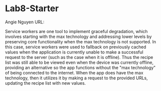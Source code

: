 # Lab8-Starter
Angie Nguyen
URL: 

Service workers are one tool to implement graceful degradation, which involves starting with the max technology and addressing lower levels by preserving core functionality when the max technology is not supported. In this case, service workers were used to fallback on previously cached values when the application is currently unable to make a successful request to the server (such as the case when it is offline). Thus the recipe list was still able to be viewed even when the device was currently offline, providing an alternative so the app functions without the "max technology" of being connected to the internet. When the app does have the max technology, then it utilizes it by making a request to the provided URLs, updating the recipe list with new values. 